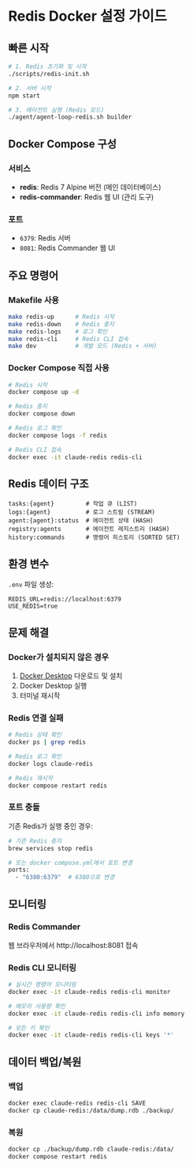 # Redis Docker 설정 가이드

## 빠른 시작

```bash
# 1. Redis 초기화 및 시작
./scripts/redis-init.sh

# 2. 서버 시작
npm start

# 3. 에이전트 실행 (Redis 모드)
./agent/agent-loop-redis.sh builder
```

## Docker Compose 구성

### 서비스
- **redis**: Redis 7 Alpine 버전 (메인 데이터베이스)
- **redis-commander**: Redis 웹 UI (관리 도구)

### 포트
- `6379`: Redis 서버
- `8081`: Redis Commander 웹 UI

## 주요 명령어

### Makefile 사용
```bash
make redis-up      # Redis 시작
make redis-down    # Redis 중지
make redis-logs    # 로그 확인
make redis-cli     # Redis CLI 접속
make dev           # 개발 모드 (Redis + 서버)
```

### Docker Compose 직접 사용
```bash
# Redis 시작
docker compose up -d

# Redis 중지
docker compose down

# Redis 로그 확인
docker compose logs -f redis

# Redis CLI 접속
docker exec -it claude-redis redis-cli
```

## Redis 데이터 구조

```
tasks:{agent}         # 작업 큐 (LIST)
logs:{agent}          # 로그 스트림 (STREAM)
agent:{agent}:status  # 에이전트 상태 (HASH)
registry:agents       # 에이전트 레지스트리 (HASH)
history:commands      # 명령어 히스토리 (SORTED SET)
```

## 환경 변수

`.env` 파일 생성:
```env
REDIS_URL=redis://localhost:6379
USE_REDIS=true
```

## 문제 해결

### Docker가 설치되지 않은 경우
1. [Docker Desktop](https://www.docker.com/products/docker-desktop) 다운로드 및 설치
2. Docker Desktop 실행
3. 터미널 재시작

### Redis 연결 실패
```bash
# Redis 상태 확인
docker ps | grep redis

# Redis 로그 확인
docker logs claude-redis

# Redis 재시작
docker compose restart redis
```

### 포트 충돌
기존 Redis가 실행 중인 경우:
```bash
# 기존 Redis 중지
brew services stop redis

# 또는 docker compose.yml에서 포트 변경
ports:
  - "6380:6379"  # 6380으로 변경
```

## 모니터링

### Redis Commander
웹 브라우저에서 http://localhost:8081 접속

### Redis CLI 모니터링
```bash
# 실시간 명령어 모니터링
docker exec -it claude-redis redis-cli monitor

# 메모리 사용량 확인
docker exec -it claude-redis redis-cli info memory

# 모든 키 확인
docker exec -it claude-redis redis-cli keys '*'
```

## 데이터 백업/복원

### 백업
```bash
docker exec claude-redis redis-cli SAVE
docker cp claude-redis:/data/dump.rdb ./backup/
```

### 복원
```bash
docker cp ./backup/dump.rdb claude-redis:/data/
docker compose restart redis
```